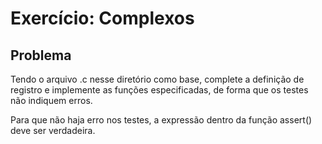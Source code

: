 Exercício: Complexos
====================


Problema
--------

Tendo o arquivo .c nesse diretório como base, complete a definição de registro e implemente as funções especificadas, de forma que os testes não indiquem erros.

Para que não haja erro nos testes, a expressão dentro da função assert() deve ser verdadeira.
